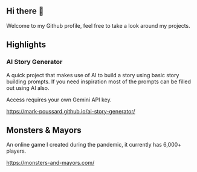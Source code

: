 ## Hi there 👋

Welcome to my Github profile, feel free to take a look around my projects.

## Highlights

### AI Story Generator

A quick project that makes use of AI to build a story using basic story building prompts. If you need inspiration most of the prompts can be filled out using AI also.

Access requires your own Gemini API key.

https://mark-poussard.github.io/ai-story-generator/

## Monsters & Mayors

An online game I created during the pandemic, it currently has 6,000+ players.

https://monsters-and-mayors.com/
